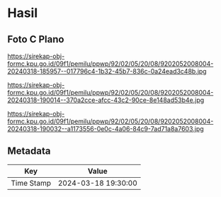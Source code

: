 # Hasil

## Foto C Plano

https://sirekap-obj-formc.kpu.go.id/09f1/pemilu/ppwp/92/02/05/20/08/9202052008004-20240318-185957--017796c4-1b32-45b7-836c-0a24ead3c48b.jpg

https://sirekap-obj-formc.kpu.go.id/09f1/pemilu/ppwp/92/02/05/20/08/9202052008004-20240318-190014--370a2cce-afcc-43c2-90ce-8e148ad53b4e.jpg

https://sirekap-obj-formc.kpu.go.id/09f1/pemilu/ppwp/92/02/05/20/08/9202052008004-20240318-190032--a1173556-0e0c-4a06-84c9-7ad71a8a7603.jpg


## Metadata

| Key        | Value               |
| ---------- | ------------------- |
| Time Stamp | 2024-03-18 19:30:00 |



